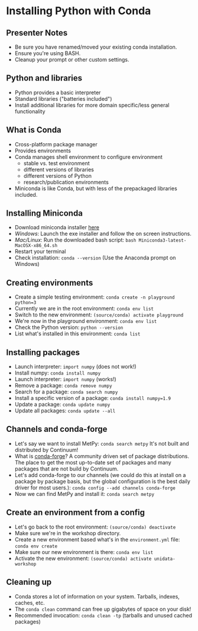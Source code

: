 # Installing Python with Conda

## Presenter Notes
- Be sure you have renamed/moved your existing conda installation.
- Ensure you're using BASH.
- Cleanup your prompt or other custom settings.

## Python and libraries
- Python provides a basic interpreter
- Standard libraries ("batteries included")
- Install additional libraries for more domain specific/less general functionality

## What is Conda
- Cross-platform package manager
- Provides environments
- Conda manages shell environment to configure environment
  - stable vs. test environment
  - different versions of libraries
  - different versions of Python
  - research/publication environments
- Miniconda is like Conda, but with less of the prepackaged libraries included.

## Installing Miniconda
- Download miniconda installer [here](https://conda.io/miniconda.html)
- *Windows*: Launch the exe installer and follow the on screen instructions.
- *Mac/Linux*: Run the downloaded bash script: `bash Miniconda3-latest-MacOSX-x86_64.sh`
- Restart your terminal
- Check installation: `conda --version` (Use the Anaconda prompt on Windows)

## Creating environments
- Create a simple testing environment: `conda create -n playground python=3`
- Currently we are in the root environment: `conda env list`
- Switch to the new environment: `(source/conda) activate playground`
- We're now in the playground environment: `conda env list`
- Check the Python version: `python --version`
- List what's installed in this environment: `conda list`

## Installing packages
- Launch interpreter: `import numpy` (does not work!)
- Install numpy: `conda install numpy`
- Launch interpreter: `import numpy` (works!)
- Remove a package: `conda remove numpy`
- Search for a package: `conda search numpy`
- Install a specific version of a package: `conda install numpy=1.9`
- Update a package: `conda update numpy`
- Update all packages: `conda update --all`

## Channels and conda-forge
- Let's say we want to install MetPy: `conda search metpy` It's not built and
  distributed by Continuum!
- What is [conda-forge](https://conda-forge.org)? A community driven set of
  package distributions. The place to get the most up-to-date set of packages
  and many packages that are not build by Continuum.
- Let's add conda-forge to our channels (we could do this at install on a
  package by package basis, but the global configuration is the best daily
  driver for most users.): `conda config --add channels conda-forge`
- Now we can find MetPy and install it: `conda search metpy`

## Create an environment from a config
- Let's go back to the root environment: `(source/conda) deactivate`
- Make sure we're in the workshop directory.
- Create a new environment based what's in the `environment.yml` file: `conda env create`
- Make sure our new environment is there: `conda env list`
- Activate the new environment: `(source/conda) activate unidata-workshop`

## Cleaning up
- Conda stores a lot of information on your system. Tarballs, indexes, caches, etc.
- The `conda clean` command can free up gigabytes of space on your disk!
- Recommended invocation: `conda clean -tp` (tarballs and unused cached packages)

